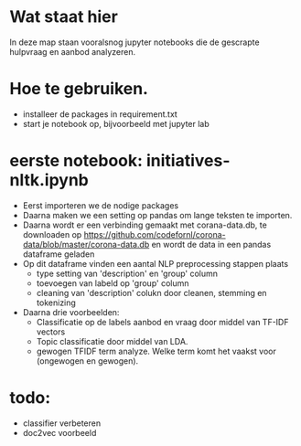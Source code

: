 # Wat staat hier
In deze map staan vooralsnog jupyter notebooks die de gescrapte hulpvraag en aanbod analyzeren.

# Hoe te gebruiken.
- installeer de packages in requirement.txt
- start je notebook op, bijvoorbeeld met jupyter lab

# eerste notebook: initiatives-nltk.ipynb
- Eerst importeren we de nodige packages
- Daarna maken we een setting op pandas om lange teksten te importen.
- Daarna wordt er een verbinding gemaakt met corana-data.db, te downloaden op https://github.com/codefornl/corona-data/blob/master/corona-data.db en wordt de data in een pandas dataframe geladen
- Op dit dataframe vinden een aantal NLP preprocessing stappen plaats
    - type setting van 'description' en 'group' column
    - toevoegen van labeld op 'group' column
    - cleaning van 'description' colukn door cleanen, stemming en tokenizing
- Daarna drie voorbeelden:
    - Classificatie op de labels aanbod en vraag door middel van TF-IDF vectors
    - Topic classificatie door middel van LDA. 
    - gewogen TFIDF term analyze. Welke term komt het vaakst voor (ongewogen en gewogen). 
    
# todo:
- classifier verbeteren
- doc2vec voorbeeld